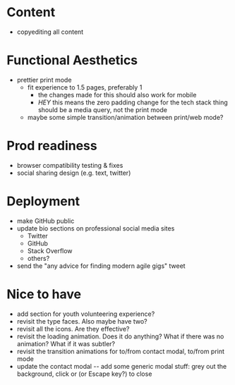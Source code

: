 # Content
- copyediting all content

# Functional Aesthetics
- prettier print mode
  - fit experience to 1.5 pages, preferably 1
    - the changes made for this should also work for mobile
    - *HEY* this means the zero padding change for the tech stack thing should be a media query, not the print mode
  - maybe some simple transition/animation between print/web mode?

# Prod readiness
- browser compatibility testing & fixes
- social sharing design (e.g. text, twitter)

# Deployment
- make GitHub public
- update bio sections on professional social media sites
  - Twitter
  - GitHub
  - Stack Overflow
  - others?
- send the "any advice for finding modern agile gigs" tweet

# Nice to have
- add section for youth volunteering experience?
- revisit the type faces. Also maybe have two?
- revisit all the icons. Are they effective?
- revisit the loading animation. Does it do anything? What if there was no animation? What if it was subtler?
- revisit the transition animations for to/from contact modal, to/from print mode
- update the contact modal -- add some generic modal stuff: grey out the background, click or (or Escape key?) to close

